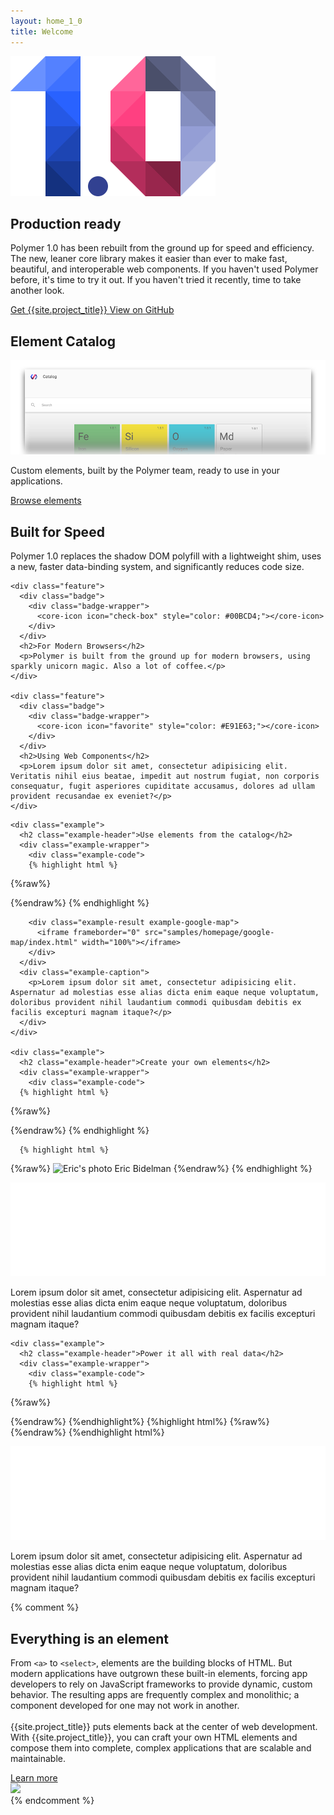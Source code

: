 ```yaml
---
layout: home_1_0
title: Welcome
---
```


<section id="future" class="main-bg">
  <div class="panel left">
    <img src="./images/polymer1.0-01.svg">
    <summary>
      <h1>Production ready</h1>
      <p>Polymer 1.0 has been rebuilt from the ground up for speed and efficiency. The new, leaner core library makes it easier than ever to make fast, beautiful, and interoperable web components. If you haven't used Polymer before, it's time to try it out. If you haven't tried it recently, time to take another look.</p>
      <a href="docs/start/getting-the-code.html">
        <paper-button raised unresolved>
          <core-icon icon="archive"></core-icon> Get {{site.project_title}}
        </paper-button>
      </a>
      <a href="https://github.com/polymer">
        <paper-button class="github" unresolved>
          <core-icon icon="social:post-github"></core-icon> View on GitHub
        </paper-button>
      </a>
    </summary>
  </div>
</section>

<!-- <section id="release08" class="main-light-purple">
  <div class="panel">
    <summary>
      <a href="/0.9/">
        <h2 layout horizontal center>
          Join us @ Polypalooza, Sept. ???
        </h2>
      </a>
    </summary>
  </div>
</section> -->

<section id="catalog" class="main-purple">
  <div class="panel">
    <summary style="transform: translateZ(0);">
      <h1>Element Catalog</h1>
      <a href="https://elements.polymer-project.org" target="_blank">
        <img src="/images/catalog_fadeout.png" alt="Launch the element catalog" title="Launch the element catalog">
      </a>
      <div>
        <p>
        Custom elements, built by the Polymer team, ready to use in your applications.
        </p>
        <a href="https://elements.polymer-project.org" target="_blank">
          <paper-button>
            <core-icon icon="arrow-forward"></core-icon> Browse elements
          </paper-button>
        </a>
      </div>
    </summary>
  </div>
</section>

<!-- <section id="production" class="main-purple">
  <div class="panel" layout horizontal>
    <div flex>
      <h2>Lean, Mean, and Ready for Production</h2>
      <p class="one-oh-summary">Lorem ipsum dolor sit amet, consectetur adipisicing elit. Nulla facilis itaque, quo fuga veritatis odit hic magnam perspiciatis voluptatibus rem delectus omnis nisi inventore ea sapiente quibusdam a tenetur pariatur.</p>
    </div>
    <div flex>
      <div class="one-oh">1.0</div>
    </div>
  </div>
</section> -->

<section id="features" class="main-bg">
  <div class="panel">
    <div class="feature">
      <div class="badge">
        <div class="badge-wrapper">
          <core-icon icon="trending-up" style="color: #4CAF50;"></core-icon>
        </div>
      </div>
      <h2>Built for Speed</h2>
      <p>Polymer 1.0 replaces the shadow DOM polyfill with a lightweight shim, uses a new, faster data-binding system, and significantly reduces code size.</p>
    </div>

    <div class="feature">
      <div class="badge">
        <div class="badge-wrapper">
          <core-icon icon="check-box" style="color: #00BCD4;"></core-icon>
        </div>
      </div>
      <h2>For Modern Browsers</h2>
      <p>Polymer is built from the ground up for modern browsers, using sparkly unicorn magic. Also a lot of coffee.</p>
    </div>
    
    <div class="feature">
      <div class="badge">
        <div class="badge-wrapper">
          <core-icon icon="favorite" style="color: #E91E63;"></core-icon>
        </div>
      </div>
      <h2>Using Web Components</h2>
      <p>Lorem ipsum dolor sit amet, consectetur adipisicing elit. Veritatis nihil eius beatae, impedit aut nostrum fugiat, non corporis consequatur, fugit asperiores cupiditate accusamus, dolores ad ullam provident recusandae ex eveniet?</p>
    </div>
  </div>

</section>

<section id="examples">
  <div class="panel">

    <div class="example">
      <h2 class="example-header">Use elements from the catalog</h2>
      <div class="example-wrapper">
        <div class="example-code">
        {% highlight html %}
{%raw%}
<!-- Polyfill Web Components support for older browsers -->
<script src="bower_components/webcomponentsjs/webcomponents-lite.min.js"></script>

<!-- Import element -->
<link rel="import" href="components/google-map/google-map.html">

<!-- Use element -->
<google-map lat="37.790" long="-122.390" flex></google-map>
{%endraw%}
        {% endhighlight %}
        </div>
        
        <div class="example-result example-google-map">
          <iframe frameborder="0" src="samples/homepage/google-map/index.html" width="100%"></iframe>
        </div>
      </div>
      <div class="example-caption">
        <p>Lorem ipsum dolor sit amet, consectetur adipisicing elit. Aspernatur ad molestias esse alias dicta enim eaque neque voluptatum, doloribus provident nihil laudantium commodi quibusdam debitis ex facilis excepturi magnam itaque?</p>
      </div>
    </div>

    <div class="example">
      <h2 class="example-header">Create your own elements</h2>
      <div class="example-wrapper">
        <div class="example-code">
      {% highlight html %}
{%raw%}
<dom-module id="contact-card">
  <link rel="import" type="css" href="contact-card.css">
  <template>
    <content></content>
    <iron-icon icon="star" hidden$="{{!starred}}"></iron-icon>
  </template>
</dom-module>

<script>
  Polymer({
    is: 'contact-card',
    properties: {
      starred: Boolean
    }
  });
</script>
{%endraw%}
      {% endhighlight %}
      
      {% highlight html %}
{%raw%}
<contact-card starred>
  <img src="profile.jpg" alt="Eric's photo">
  <span>Eric Bidelman</span>
</contact-card>
{%endraw%}
      {% endhighlight %}
        </div>
        <div class="example-result example-contact-card">
          <iframe frameborder="0" src="samples/homepage/contact-card/index.html" width="100%"></iframe>
        </div>
      </div>
      <div class="example-caption">
        <p>Lorem ipsum dolor sit amet, consectetur adipisicing elit. Aspernatur ad molestias esse alias dicta enim eaque neque voluptatum, doloribus provident nihil laudantium commodi quibusdam debitis ex facilis excepturi magnam itaque?</p>
      </div>
    </div>


    <div class="example">
      <h2 class="example-header">Power it all with real data</h2>
      <div class="example-wrapper">
        <div class="example-code">
        {% highlight html %}
{%raw%}
<dom-module id="friend-list">
  <link rel="import" type="css" href="friend-list.css">
  <template>
    <firebase-collection data="{{data}}"
                      location="https://users1.firebaseio.com/users">
    </firebase-collection>
    <template is="dom-repeat" items="{{data}}">
      <contact-card starred="{{item.starred}}">
        <img src="{{item.img}}" alt="{{item.name}}">
        <span>{{item.name}}</span>
      </contact-card>
    </template>
  </template>
</dom-module>

<script>
  Polymer({
    is: 'friend-list'
  });
</script>
{%endraw%}
        {%endhighlight%}
        {%highlight html%}
{%raw%}
<friend-list></friend-list>
{%endraw%}
        {%endhighlight html%}
        </div>
        <div class="example-result example-friend-list">
          <iframe frameborder="0" src="samples/homepage/friend-list/index.html" width="100%"></iframe>
        </div>
      </div>
      <div class="example-caption">
        <p>Lorem ipsum dolor sit amet, consectetur adipisicing elit. Aspernatur ad molestias esse alias dicta enim eaque neque voluptatum, doloribus provident nihil laudantium commodi quibusdam debitis ex facilis excepturi magnam itaque?</p>
      </div>
    </div>
    
  </div>
</section>

{% comment %}
<section id="everything-element" class="main-purple">
  <div class="panel right">
    <summary>
      <h1>Everything is an element</h1>
      <p>From <code>&lt;a&gt;</code> to <code>&lt;select&gt;</code>, elements are the building blocks of HTML. But modern applications have outgrown these built-in elements, forcing app developers to rely on JavaScript frameworks to provide dynamic, custom behavior.  The resulting apps are frequently complex and monolithic; a component developed for one may not work in another.
      <br><br>
      {{site.project_title}} puts elements back at the center of web development. With {{site.project_title}}, you can craft your own HTML elements and compose them into complete, complex applications that are scalable and maintainable.</p>
      <a href="docs/start/everything.html">
        <paper-button>
          <core-icon icon="arrow-forward"></core-icon> Learn more
        </paper-button>
      </a>
    </summary>
    <img src="/images/logos/p-elements.svg">
  </div>
</section>
{% endcomment %}
